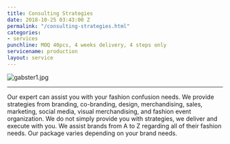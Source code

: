 ```yaml
---
title: Consulting Strategies
date: 2018-10-25 03:43:00 Z
permalink: "/consulting-strategies.html"
categories:
- services
punchline: MOQ 40pcs, 4 weeks delivery, 4 steps only
servicename: production
layout: service
---
```


![gabster1.jpg](/uploads/gabster1.jpg)

---

Our expert can assist you with your fashion confusion needs. We provide strategies from branding, co-branding, design, merchandising, sales, marketing, social media, visual merchandising, and fashion event organization. We do not simply provide you with strategies, we deliver and execute with you. We assist brands from A to Z regarding all of their fashion needs. Our package varies depending on your brand needs.